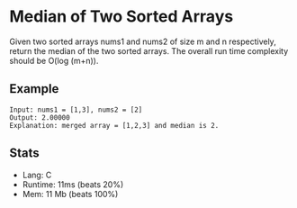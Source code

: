 # Median of Two Sorted Arrays

Given two sorted arrays nums1 and nums2 of size m and n respectively, return the median of the two sorted arrays. The overall run time complexity should be O(log (m+n)).

## Example

```
Input: nums1 = [1,3], nums2 = [2]
Output: 2.00000
Explanation: merged array = [1,2,3] and median is 2.
```

## Stats

- Lang: C
- Runtime: 11ms (beats 20%)
- Mem: 11 Mb (beats 100%)

